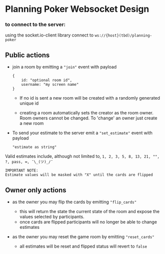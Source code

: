 # Planning Poker Websocket Design

### to connect to the server:
using the socket.io-client library connect to `ws://{host}(tbd)/planning-poker`

## Public actions
- join a room by emitting a `"join"` event with payload
    ```
    {
        id: "optional room id",
        username: "my screen name"
    }
    ```
    - If no id is sent a new room will be created with a randomly generated unique id

    - creating a room automatically sets the creator as the room owner. Room owners cannot be changed. To 'change' an owner just create a new room

- To send your estimate to the server emit a `"set_estimate"` event with payload
    ```
    "estimate as string"
    ```
Valid estimates include, although not limited to, `1, 2, 3, 5, 8, 13, 21, "", ?, pass, ∞, ¯\_(ツ)_/¯`

    IMPORTANT NOTE:
    Estimate values will be masked with "X" until the cards are flipped

## Owner only actions
- as the owner you may flip the cards by emitting `"flip_cards"`
    - this will return the state the current state of the room and expose the values selected by participants.
    - once cards are flipped participants will no longer be able to change estimates

- as the owner you may reset the game room by emitting `"reset_cards"`
    - all estimates will be reset and flipped status will revert to `false`